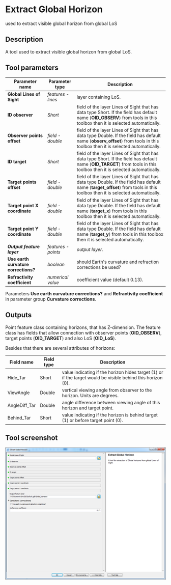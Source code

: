 # Extract Global Horizon 

used to extract visible global horizon from global LoS

## Description

A tool used to extract visible global horizon from global LoS.

## Tool parameters

| Parameter name | Parameter type | Description |
|-------------|-------------|-----|
| **Global Lines of Sight** | *features - lines* | layer containing LoS. |
| **ID observer** | *Short* | field of the layer Lines of Sight that has data type Short. If the field has default name (**OID_OBSERV**) from tools in this toolbox then it is selected automatically. |
| **Observer points offset** | *field - double* | field of the layer Lines of Sight that has data type Double. If the field has default name (**observ_offset**) from tools in this toolbox then it is selected automatically. |
| **ID target** | *Short* | field of the layer Lines of Sight that has data type Short. If the field has default name (**OID_TARGET**) from tools in this toolbox then it is selected automatically.|
| **Target points offset** | *field - double* | field of the layer Lines of Sight that has data type Double. If the field has default name (**target_offset**) from tools in this toolbox then it is selected automatically. |
| **Target point X coordinate** | *field - double* | field of the layer Lines of Sight that has data type Double. If the field has default name (**target_x**) from tools in this toolbox then it is selected automatically. |
| **Target point Y coordinate** | *field - double* | field of the layer Lines of Sight that has data type Double. If the field has default name (**target_y**) from tools in this toolbox then it is selected automatically. |
| _**Output feature layer**_ | _*features - points*_ | _output layer._ |
| **Use earth curvature corrections?** | *boolean* | should Earth's curvature and refraction corrections be used? |
| **Refractivity coefficient** | *numerical value* | coefficient value (default 0.13). |

Parameters **Use earth curvature corrections?** and **Refractivity coefficient** in parameter group **Curvature corrections**.

## Outputs

Point feature class containing horizons, that has Z-dimension. The feature class has fields that allow connection with observer points (**OID_OBSERV**), target points (**OID_TARGET**) and also LoS (**OID\_LoS**).

Besides that there are several attributes of horizons:

| Field name | Field type | Description |
|-------------|-------------|-----|
| Hide\_Tar | Short | value indicating if the horizon hides target (1) or if the target would be visible behind this horizon (0). | 
| ViewAngle | Double | vertical viewing angle from observer to the horizon. Units are degrees. | 
| AngleDiff\_Tar | Double | angle difference between viewing angle of this horizon and target point. | 
| Behind\_Tar | Short | value indicating if the horizon is behind target (1) or before target point (0). | 

## Tool screenshot

![Extract Global Horizon tool](./images/extract_global_horizon.png)
	